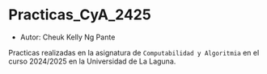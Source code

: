 # Practicas_CyA_2425

* Autor: Cheuk Kelly Ng Pante

Practicas realizadas en la asignatura de `Computabilidad y Algoritmia` en el curso 2024/2025 en la Universidad de La Laguna.
